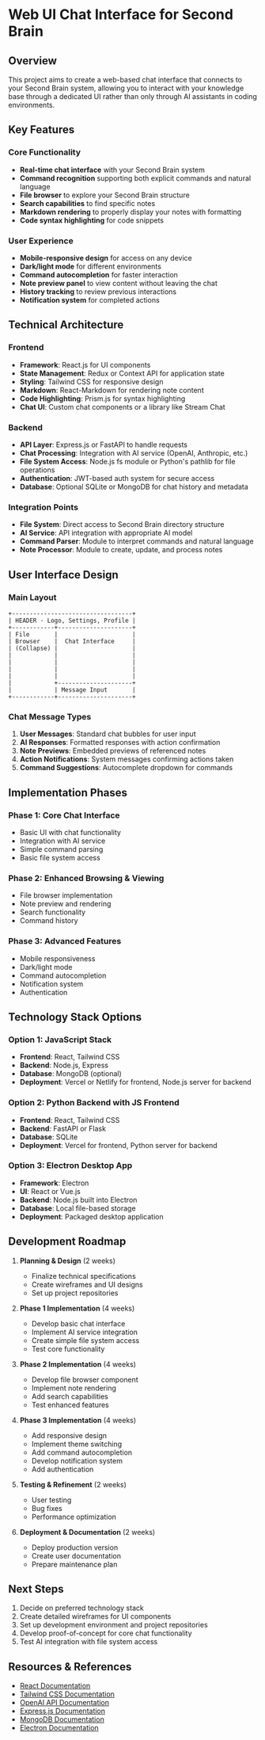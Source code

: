 # Web UI Chat Interface for Second Brain

## Overview

This project aims to create a web-based chat interface that connects to your Second Brain system, allowing you to interact with your knowledge base through a dedicated UI rather than only through AI assistants in coding environments.

## Key Features

### Core Functionality
- **Real-time chat interface** with your Second Brain system
- **Command recognition** supporting both explicit commands and natural language
- **File browser** to explore your Second Brain structure
- **Search capabilities** to find specific notes
- **Markdown rendering** to properly display your notes with formatting
- **Code syntax highlighting** for code snippets

### User Experience
- **Mobile-responsive design** for access on any device
- **Dark/light mode** for different environments
- **Command autocompletion** for faster interaction
- **Note preview panel** to view content without leaving the chat
- **History tracking** to review previous interactions
- **Notification system** for completed actions

## Technical Architecture

### Frontend
- **Framework**: React.js for UI components
- **State Management**: Redux or Context API for application state
- **Styling**: Tailwind CSS for responsive design
- **Markdown**: React-Markdown for rendering note content
- **Code Highlighting**: Prism.js for syntax highlighting
- **Chat UI**: Custom chat components or a library like Stream Chat

### Backend
- **API Layer**: Express.js or FastAPI to handle requests
- **Chat Processing**: Integration with AI service (OpenAI, Anthropic, etc.)
- **File System Access**: Node.js fs module or Python's pathlib for file operations
- **Authentication**: JWT-based auth system for secure access
- **Database**: Optional SQLite or MongoDB for chat history and metadata

### Integration Points
- **File System**: Direct access to Second Brain directory structure
- **AI Service**: API integration with appropriate AI model
- **Command Parser**: Module to interpret commands and natural language
- **Note Processor**: Module to create, update, and process notes

## User Interface Design

### Main Layout
```
+----------------------------------+
| HEADER - Logo, Settings, Profile |
+------------+---------------------+
| File       |                     |
| Browser    |  Chat Interface     |
| (Collapse) |                     |
|            |                     |
|            |                     |
|            |                     |
|            |                     |
|            +---------------------+
|            | Message Input       |
+------------+---------------------+
```

### Chat Message Types
1. **User Messages**: Standard chat bubbles for user input
2. **AI Responses**: Formatted responses with action confirmation
3. **Note Previews**: Embedded previews of referenced notes
4. **Action Notifications**: System messages confirming actions taken
5. **Command Suggestions**: Autocomplete dropdown for commands

## Implementation Phases

### Phase 1: Core Chat Interface
- Basic UI with chat functionality
- Integration with AI service
- Simple command parsing
- Basic file system access

### Phase 2: Enhanced Browsing & Viewing
- File browser implementation
- Note preview and rendering
- Search functionality
- Command history

### Phase 3: Advanced Features
- Mobile responsiveness
- Dark/light mode
- Command autocompletion
- Notification system
- Authentication

## Technology Stack Options

### Option 1: JavaScript Stack
- **Frontend**: React, Tailwind CSS
- **Backend**: Node.js, Express
- **Database**: MongoDB (optional)
- **Deployment**: Vercel or Netlify for frontend, Node.js server for backend

### Option 2: Python Backend with JS Frontend
- **Frontend**: React, Tailwind CSS
- **Backend**: FastAPI or Flask
- **Database**: SQLite
- **Deployment**: Vercel for frontend, Python server for backend

### Option 3: Electron Desktop App
- **Framework**: Electron
- **UI**: React or Vue.js
- **Backend**: Node.js built into Electron
- **Database**: Local file-based storage
- **Deployment**: Packaged desktop application

## Development Roadmap

1. **Planning & Design** (2 weeks)
   - Finalize technical specifications
   - Create wireframes and UI designs
   - Set up project repositories

2. **Phase 1 Implementation** (4 weeks)
   - Develop basic chat interface
   - Implement AI service integration
   - Create simple file system access
   - Test core functionality

3. **Phase 2 Implementation** (4 weeks)
   - Develop file browser component
   - Implement note rendering
   - Add search capabilities
   - Test enhanced features

4. **Phase 3 Implementation** (4 weeks)
   - Add responsive design
   - Implement theme switching
   - Add command autocompletion
   - Develop notification system
   - Add authentication

5. **Testing & Refinement** (2 weeks)
   - User testing
   - Bug fixes
   - Performance optimization

6. **Deployment & Documentation** (2 weeks)
   - Deploy production version
   - Create user documentation
   - Prepare maintenance plan

## Next Steps

1. Decide on preferred technology stack
2. Create detailed wireframes for UI components
3. Set up development environment and project repositories
4. Develop proof-of-concept for core chat functionality
5. Test AI integration with file system access

## Resources & References

- [React Documentation](https://reactjs.org/docs/getting-started.html)
- [Tailwind CSS Documentation](https://tailwindcss.com/docs)
- [OpenAI API Documentation](https://platform.openai.com/docs/api-reference)
- [Express.js Documentation](https://expressjs.com/)
- [MongoDB Documentation](https://docs.mongodb.com/)
- [Electron Documentation](https://www.electronjs.org/docs) 